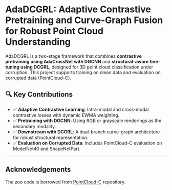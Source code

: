 # AdaDCGRL: Adaptive Contrastive Pretraining and Curve-Graph Fusion for Robust Point Cloud Understanding

AdaDCGRL is a two-stage framework that combines **contrastive pretraining using AdaCrossNet with DGCNN** and **structural-aware fine-tuning using DCGRL**, designed for 3D point cloud classification under corruption. This project supports training on clean data and evaluation on corrupted data (PointCloud-C).

## 🔍 Key Contributions

- ✅ **Adaptive Contrastive Learning**: Intra-modal and cross-modal contrastive losses with dynamic EWMA weighting.
- ✅ **Pretraining with DGCNN**: Using RGB or grayscale renderings as the secondary modality.
- ✅ **Downstream with DCGRL**: A dual-branch curve-graph architecture for robust structural representation.
- ✅ **Evaluation on Corrupted Data**: Includes PointCloud-C evaluation on ModelNet40 and ShapeNetPart.

---

## Acknowledgements

The zoo code is borrowed from [PointCloud-C](https://github.com/ldkong1205/PointCloud-C) repository.